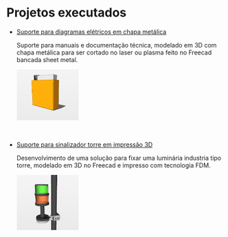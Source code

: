 # Projetos executados

- [Suporte para diagramas elétricos em chapa metálica](Support-electrical-diagrams/holder-man.md)

  Suporte para manuais e documentação técnica, modelado em 3D com chapa metálica para ser cortado no laser ou plasma feito no Freecad bancada sheet metal.
  
  <img align="center" src="/Support-electrical-diagrams/Assets/Ort-0.png" width="30%"/> 

  <br>
  <br>
  <br>

- [Suporte para sinalizador torre em impressão 3D](/Holder-Light/holder-light.md) 

  Desenvolvimento de uma solução para fixar uma luminária industria tipo torre, modelado em 3D no Freecad e impresso com tecnologia FDM.
  
  <img align="center" src="/Holder-Light/Assets/Sinaleiro2.png" width="30%"/> 

